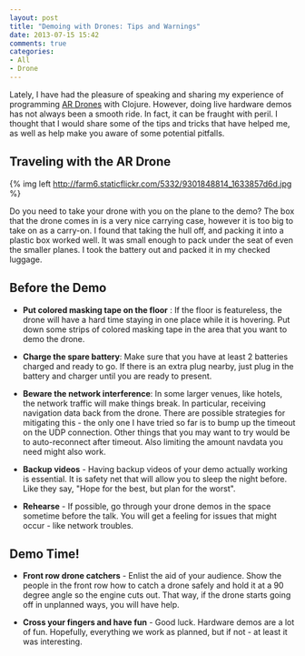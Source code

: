 ```yaml
---
layout: post
title: "Demoing with Drones: Tips and Warnings"
date: 2013-07-15 15:42
comments: true
categories:
- All
- Drone
---
```


Lately, I have had the pleasure of speaking and sharing my experience
of programming [AR Drones](http://ardrone2.parrot.com/) with Clojure.  However, doing live hardware
demos has not always been a smooth ride.  In fact, it can be fraught
with peril.  I thought that I would share some of the tips and tricks
that have helped me, as well as help make you
aware of some potential pitfalls.


## Traveling with the AR Drone
{% img left http://farm6.staticflickr.com/5332/9301848814_1633857d6d.jpg %}

Do you need to take your drone with you on the plane to the demo?
The box that the drone comes in is a very nice carrying case, however it
is too big to take on as a carry-on.  I found that taking the hull
off, and packing it into a plastic box worked well.  It was small
enough to pack under the seat of even the smaller planes.  I took the
battery out and packed it in my checked luggage.





## Before the Demo

- **Put colored masking tape on the floor** : If the floor is
    featureless, the drone will have a hard time staying in one place
    while it is hovering.  Put down some strips of colored masking
    tape in the area that you want to demo the drone.

- **Charge the spare battery**:  Make sure that you have at least 2
    batteries charged and ready to go.  If there is an extra plug
    nearby, just plug in the battery and charger until you are ready
    to present.

- **Beware the network interference**:  In some larger venues, like
    hotels, the network traffic will make things break.  In
    particular, receiving navigation data back from the drone. There
    are possible strategies for mitigating this - the only one I have
    tried so far is to bump up the timeout on the UDP connection.
    Other things that you may want to try would be to auto-reconnect
    after timeout.  Also limiting the amount navdata you need might
    also work.

- **Backup videos** - Having backup videos of your demo actually
    working is essential.  It is safety net that will allow you to
    sleep the night before.  Like they say, "Hope for the best, but
    plan for the worst".

- **Rehearse** - If possible, go through your drone demos in the space
    sometime before the talk.  You will get a feeling for issues that
    might occur - like network troubles.

## Demo Time!

- **Front row drone catchers** - Enlist the aid of your audience.
    Show the people in the front row how to catch a drone safely and
    hold it at a 90 degree angle so the engine cuts out.  That way, if
    the drone starts going off in unplanned ways, you will have help.

- **Cross your fingers and have fun** - Good luck.  Hardware demos are
    a lot of fun.  Hopefully, everything we work as planned, but if
    not - at least it was interesting.







